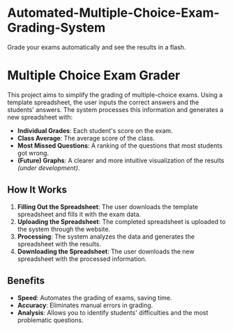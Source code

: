 # Automated-Multiple-Choice-Exam-Grading-System
Grade your exams automatically and see the results in a flash.

# Multiple Choice Exam Grader

This project aims to simplify the grading of multiple-choice exams. Using a template spreadsheet, the user inputs the correct answers and the students' answers. The system processes this information and generates a new spreadsheet with:

- **Individual Grades**: Each student's score on the exam.
- **Class Average**: The average score of the class.
- **Most Missed Questions**: A ranking of the questions that most students got wrong.
- **(Future) Graphs**: A clearer and more intuitive visualization of the results _(under development)_.

## How It Works

1. **Filling Out the Spreadsheet**: The user downloads the template spreadsheet and fills it with the exam data.
2. **Uploading the Spreadsheet**: The completed spreadsheet is uploaded to the system through the website.
3. **Processing**: The system analyzes the data and generates the spreadsheet with the results.
4. **Downloading the Spreadsheet**: The user downloads the new spreadsheet with the processed information.

## Benefits

- **Speed**: Automates the grading of exams, saving time.
- **Accuracy**: Eliminates manual errors in grading.
- **Analysis**: Allows you to identify students' difficulties and the most problematic questions.
